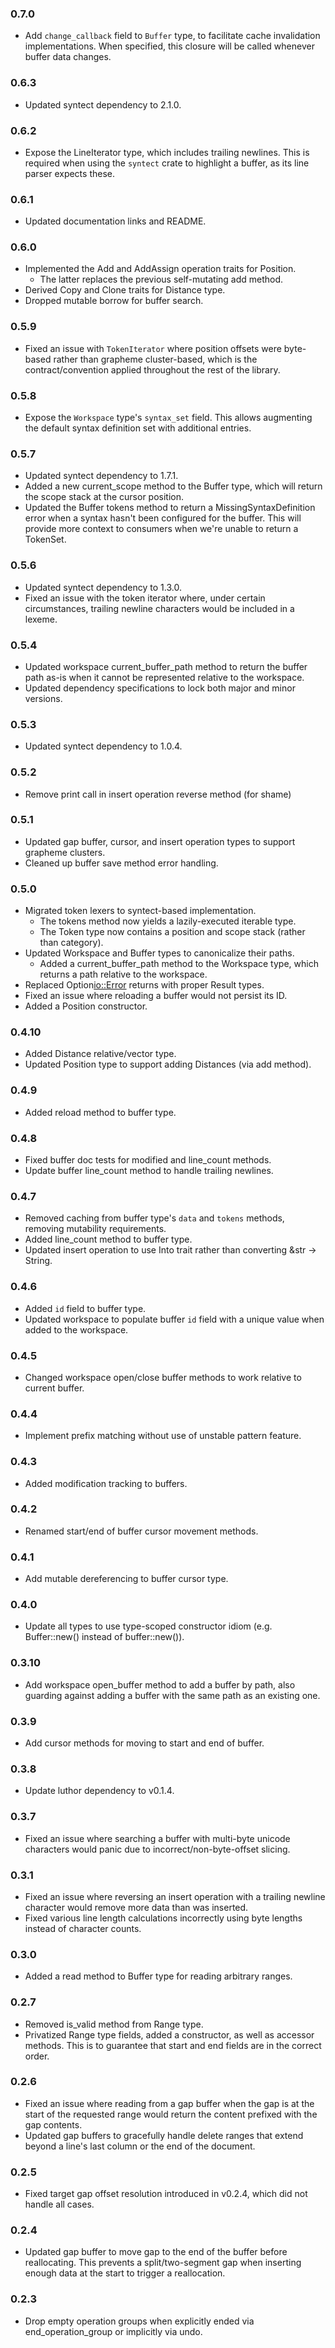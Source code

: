 ### 0.7.0

* Add `change_callback` field to `Buffer` type, to facilitate cache invalidation
  implementations. When specified, this closure will be called whenever buffer
  data changes.

### 0.6.3

* Updated syntect dependency to 2.1.0.

### 0.6.2

* Expose the LineIterator type, which includes trailing newlines. This is
  required when using the `syntect` crate to highlight a buffer, as its line
  parser expects these.

### 0.6.1

* Updated documentation links and README.

### 0.6.0

* Implemented the Add and AddAssign operation traits for Position.
  * The latter replaces the previous self-mutating add method.
* Derived Copy and Clone traits for Distance type.
* Dropped mutable borrow for buffer search.

### 0.5.9

* Fixed an issue with `TokenIterator` where position offsets were byte-based
  rather than grapheme cluster-based, which is the contract/convention
  applied throughout the rest of the library.

### 0.5.8

* Expose the `Workspace` type's `syntax_set` field. This allows augmenting the
  default syntax definition set with additional entries.

### 0.5.7

* Updated syntect dependency to 1.7.1.
* Added a new current_scope method to the Buffer type, which will return the
  scope stack at the cursor position.
* Updated the Buffer tokens method to return a MissingSyntaxDefinition error
  when a syntax hasn't been configured for the buffer. This will provide more
  context to consumers when we're unable to return a TokenSet.

### 0.5.6

* Updated syntect dependency to 1.3.0.
* Fixed an issue with the token iterator where, under certain circumstances,
  trailing newline characters would be included in a lexeme.

### 0.5.4

* Updated workspace current_buffer_path method to return the buffer
  path as-is when it cannot be represented relative to the workspace.
* Updated dependency specifications to lock both major and minor versions.

### 0.5.3

* Updated syntect dependency to 1.0.4.

### 0.5.2

* Remove print call in insert operation reverse method (for shame)

### 0.5.1

* Updated gap buffer, cursor, and insert operation types to support grapheme clusters.
* Cleaned up buffer save method error handling.

### 0.5.0

* Migrated token lexers to syntect-based implementation.
  * The tokens method now yields a lazily-executed iterable type.
  * The Token type now contains a position and scope stack (rather than category).
* Updated Workspace and Buffer types to canonicalize their paths.
  * Added a current_buffer_path method to the Workspace type, which returns a path relative to the workspace.
* Replaced Option<io::Error> returns with proper Result types.
* Fixed an issue where reloading a buffer would not persist its ID.
* Added a Position constructor.

### 0.4.10

* Added Distance relative/vector type.
* Updated Position type to support adding Distances (via add method).

### 0.4.9

* Added reload method to buffer type.

### 0.4.8

* Fixed buffer doc tests for modified and line_count methods.
* Update buffer line_count method to handle trailing newlines.

### 0.4.7

* Removed caching from buffer type's `data` and `tokens` methods, removing
  mutability requirements.
* Added line_count method to buffer type.
* Updated insert operation to use Into trait rather than converting &str -> String.

### 0.4.6

* Added `id` field to buffer type.
* Updated workspace to populate buffer `id` field with a unique value when added
  to the workspace.

### 0.4.5

* Changed workspace open/close buffer methods to work relative to current buffer.

### 0.4.4

* Implement prefix matching without use of unstable pattern feature.

### 0.4.3

* Added modification tracking to buffers.

### 0.4.2

* Renamed start/end of buffer cursor movement methods.

### 0.4.1

* Add mutable dereferencing to buffer cursor type.

### 0.4.0

* Update all types to use type-scoped constructor idiom (e.g. Buffer::new() instead of buffer::new()).

### 0.3.10

* Add workspace open_buffer method to add a buffer by path, also guarding
  against adding a buffer with the same path as an existing one.

### 0.3.9

* Add cursor methods for moving to start and end of buffer.

### 0.3.8

* Update luthor dependency to v0.1.4.

### 0.3.7

* Fixed an issue where searching a buffer with multi-byte unicode characters
  would panic due to incorrect/non-byte-offset slicing.

### 0.3.1

* Fixed an issue where reversing an insert operation with a trailing newline
  character would remove more data than was inserted.
* Fixed various line length calculations incorrectly using byte lengths instead
  of character counts.

### 0.3.0

* Added a read method to Buffer type for reading arbitrary ranges.

### 0.2.7

* Removed is_valid method from Range type.
* Privatized Range type fields, added a constructor, as well as accessor methods.
  This is to guarantee that start and end fields are in the correct order.

### 0.2.6

* Fixed an issue where reading from a gap buffer when the gap is at the start
  of the requested range would return the content prefixed with the gap contents.
* Updated gap buffers to gracefully handle delete ranges that extend beyond a
  line's last column or the end of the document.

### 0.2.5

* Fixed target gap offset resolution introduced in v0.2.4, which did not handle
  all cases.

### 0.2.4

* Updated gap buffer to move gap to the end of the buffer before reallocating.
  This prevents a split/two-segment gap when inserting enough data at the start
  to trigger a reallocation.

### 0.2.3

* Drop empty operation groups when explicitly ended via end_operation_group or
  implicitly via undo.
